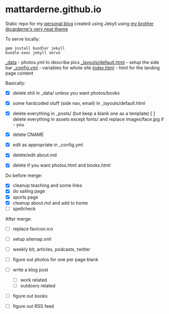 # mattarderne.github.io

Static repo for my [personal blog](https://rdrn.dev/) created using Jekyll using [my brother @carderne's very neat theme](https://github.com/carderne/carderne.github.io)

To serve locally:
```
gem install bundler jekyll
bundle exec jekyll serve
```



[_data](/_data) - photos.yml to describe pics
[_layouts/default.html](/_layouts/default.html) -  setup the side bar
[_config.yml](/_config.yml) -  variables for whole site
[index.html](/index.html) -  html for the landing page content




Basically:
- [x] delete shit in _data/ unless you want photos/books
- [x] some hardcoded stuff (side nav, email) in _layouts/default.html 
- [x] delete everything in _posts/ (but keep a blank one as a template)
[ ] delete everything in assets except fonts/ and replace images/face.jpg if - you 
- [x] delete CNAME
- [x] edit as appropriate in _config.yml
- [x] delete/edit about.md
- [x] delete if you want photos.html and books.html


Do
before merge:

- [x] cleanup teaching and some links
- [x] do sailing page
- [x] sports page
- [x] cleanup about.md and add to home
- [ ] spellcheck

After merge:
- [ ] replace favicon.ico
- [ ] setup sitemap.xml
- [ ] weekly bit, articles, podcasts, twitter
- [ ] figure out photos for one per page blank
- [ ] write a blog post
    - [ ]  work related
    - [ ]  outdoors related
- [ ] figure out books  
- [ ] figure out RSS feed

